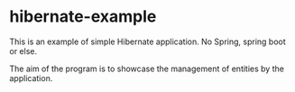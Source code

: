 # hibernate-example

This is an example of simple Hibernate application. No Spring, spring boot or else.

The aim of the program is to showcase the management of entities by the application.
